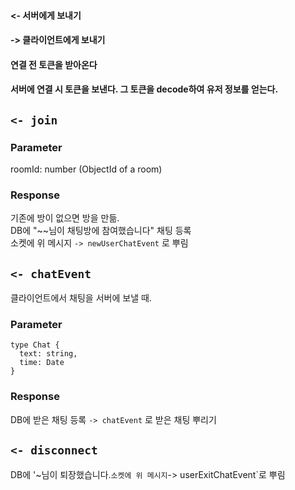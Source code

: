 #### <- 서버에게 보내기
#### -> 클라이언트에게 보내기

#### 연결 전 토큰을 받아온다
#### 서버에 연결 시 토큰을 보낸다. 그 토큰을 decode하여 유저 정보를 얻는다.

## `<- join`
### Parameter
roomId: number (ObjectId of a room)
### Response
기존에 방이 없으면 방을 만듦.  
DB에 "~~님이 채팅방에 참여했습니다" 채팅 등록  
소켓에 위 메시지 `-> newUserChatEvent` 로 뿌림  
 
## `<- chatEvent`
클라이언트에서 채팅을 서버에 보낼 때.
### Parameter
```
type Chat {
  text: string,
  time: Date
}
```
### Response
DB에 받은 채팅 등록
`-> chatEvent` 로 받은 채팅 뿌리기

## `<- disconnect`
DB에 '~님이 퇴장했습니다.`
소켓에 위 메시지 `-> userExitChatEvent`로 뿌림